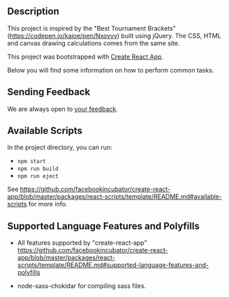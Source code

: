 ## Description

This project is inspired by the "Best Tournament Brackets" (https://codepen.io/kaioe/pen/Nxovvv) built using jQuery. The CSS, HTML and canvas drawing calculations comes from the same site.

This project was bootstrapped with [Create React App](https://github.com/facebookincubator/create-react-app).

Below you will find some information on how to perform common tasks.<br>

## Sending Feedback

We are always open to [your feedback](https://github.com/blueclay/react-tournament-chart/issues).

## Available Scripts

In the project directory, you can run:
- `npm start`
- `npm run build`
- `npm run eject`

See https://github.com/facebookincubator/create-react-app/blob/master/packages/react-scripts/template/README.md#available-scripts for more info.

## Supported Language Features and Polyfills

- All features supported by "create-react-app" https://github.com/facebookincubator/create-react-app/blob/master/packages/react-scripts/template/README.md#supported-language-features-and-polyfills

- node-sass-chokidar for compiling sass files.
